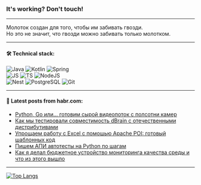 ### It's working? Don't touch!

---
Молоток создан для того, чтобы им забивать гвозди. <br>
Но это не значит, что гвозди можно забивать только молотком.

---

#### 🛠️ Technical stack:

![Java](https://img.shields.io/badge/Java-informational?logo=Oracle&style=flat&logoColor=white&color=FF4500)
![Kotlin](https://img.shields.io/badge/Kotlin-informational?logo=Kotlin&style=flat&logoColor=white&color=774D97)
![Spring](https://img.shields.io/badge/SpringBoot-informational?logo=SpringBoot&style=flat&logoColor=white&color=6DB33F) <br>
![JS](https://img.shields.io/badge/JS-informational?logo=javaScript&style=flat&logoColor=black&color=F7Df1E)
![TS](https://img.shields.io/badge/TypeScript-informational?logo=typeScript&style=flat&logoColor=black&color=0667A8)
![NodeJS](https://img.shields.io/badge/NodeJS-informational?logo=node.js&style=flat&logoColor=white&color=70A760) <br>
![Nest](https://img.shields.io/badge/NestJS-informational?logo=NestJS&style=flat&logoColor=white&color=E0234E)
![PostgreSQL](https://img.shields.io/badge/PostgreSQL-informational?logo=PostgreSQL&style=flat&logoColor=white&color=DAA520)
![Git](https://img.shields.io/badge/Git-informational?logo=git&style=flat&logoColor=white&color=778899)

___

#### 💬 Latest posts from habr.com:

<!-- BLOG-POST-LIST:START -->
- [Python, Go или… готовим сырой видеопоток с полсотни камер](https://habr.com/ru/companies/magnus-tech/articles/765218/?utm_source=habrahabr&utm_medium=rss&utm_campaign=765218)
- [Как мы тестировали совместимость dBrain с отечественными дистрибутивами](https://habr.com/ru/companies/dbraincloud/articles/765520/?utm_source=habrahabr&utm_medium=rss&utm_campaign=765520)
- [Упрощаем работу с Excel с помошью Apache POI: готовый шаблонных код](https://habr.com/ru/articles/765332/?utm_source=habrahabr&utm_medium=rss&utm_campaign=765332)
- [Пишем АПИ автотесты на Python по шагам](https://habr.com/ru/articles/765512/?utm_source=habrahabr&utm_medium=rss&utm_campaign=765512)
- [Как я делал бюджетное устройство мониторинга качества среды и что из этого вышло](https://habr.com/ru/companies/timeweb/articles/765306/?utm_source=habrahabr&utm_medium=rss&utm_campaign=765306)
<!-- BLOG-POST-LIST:END -->

---
[![Top Langs](https://github-readme-stats-git-master-advtsetting-gmailcom.vercel.app/api/top-langs/?username=zloylis&langs_count=10&hide_title=false&title_color=e6edf3&size_weight=0.5&count_weight=0.5&layout=compact&hide_border=true&theme=dracula)](https://github.com/zloylis)

<!-- ![GitHub stats](https://github-readme-stats-git-master-advtsetting-gmailcom.vercel.app/api?username=zloylis&show_icons=true&hide_border=true&theme=dracula&hide_title=true&include_all_commits=true&count_private=true&hide=contribs&hide_rank=true) -->
